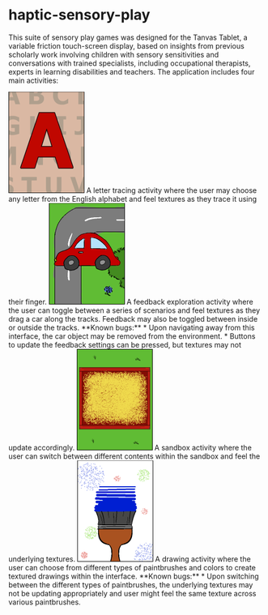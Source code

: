 # haptic-sensory-play

This suite of sensory play games was designed for the Tanvas Tablet, a variable friction touch-screen display, based on insights from previous scholarly work involving children with sensory sensitivities and conversations with trained specialists, including occupational therapists, experts in learning disabilities and teachers. The application includes four main activities:

<img src="/Assets/Resources/main-menu-buttons-letter-exploration.png" width="150" height="200">  
A letter tracing activity where the user may choose any letter from the English alphabet and feel textures as they trace it using their finger.

<img src="/Assets/Resources/main-menu-buttons-feedback-exploration.png" width="150" height="200">  
A feedback exploration activity where the user can toggle between a series of scenarios and feel textures as they drag a car along the tracks. Feedback may also be toggled between inside or outside the tracks.  
**Known bugs:**
* Upon navigating away from this interface, the car object may be removed from the environment. 
* Buttons to update the feedback settings can be pressed, but textures may not update accordingly.

<img src="/Assets/Resources/main-menu-buttons-sandbox.png" width="150" height="200">  
A sandbox activity where the user can switch between different contents within the sandbox and feel the underlying textures.

<img src="/Assets/Resources/main-menu-buttons-drawing.png" width="150" height="200">  
A drawing activity where the user can choose from different types of paintbrushes and colors to create textured drawings within the interface.  
**Known bugs:**
* Upon switching between the different types of paintbrushes, the underlying textures may not be updating appropriately and user might feel the same texture across various paintbrushes.